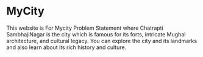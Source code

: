 # MyCity
This website is For Mycity Problem Statement where Chatrapti SambhajiNagar is the city which is famous for its forts, intricate Mughal architecture, and cultural legacy.  You can explore the city and its landmarks and also learn about its rich history and culture.